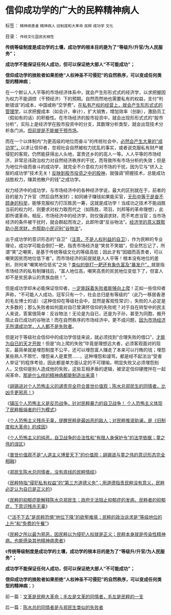 # 信仰成功学的广大的民粹精神病人

标签： `精神病患者` `精神病人` `旧制度和大革命` `民粹` `成功学` `文化` 

目录： `传统文化国民劣根性`

**传统等级制度是成功学的土壤，成功学的根本目的是为了“等级升/升官/为人民服务”；**

**成功学不能保证任何人成功，但可以保证绝大部人“不可能成功”；**

**信仰成功学的挫败者如果拒绝“人权神圣不可侵犯”的自然秩序，可以变成任何类型的精神病**；

在一个默认人人平等的市场经济体系中，就会产生形形式式的经济学，以求把握因为权力不能调控（干预经济）下的预期。自然而然地也需要私有的权益，支付“判断错误”的成本，中国或称“交学费”。[在私有产权的经营上，就会产生形形式式的管理学](../../../2009/2/3/市场，是经济学的依归，万能的观测标尺.md)，以求把握成本（如会计，审计），扩大销售，增加效率（创新），激励员工（假如有的话）的积极性。在市场经济的股市投资中，就会出现形形式式的“股市分析”，实际上是经济学在股市投资中的分支，其数理分析类型，就会出现技术分析各门派。[但前提是不能被干预市场](../../../2009/2/3/市场，是经济学的依归，万能的观测标尺.md)。

而在一个以体制内“为更高级的地位而奋斗”的传统社会中，[必然会产生大量的“成功学”，](../../../2013/4/25/“成功学”培养奋发图强的人科动物.md)以求让信仰者，忽视社会自然被权力扰乱的事实，或者说克服私有财产被侵犯的客观，仍然能获得出人头地，富贵还乡的的高人一等。人人平等的市场经济，非常忌讳政治权力对自然经济秩序的干扰，而导致所有市场分析的失效；但是为地位升级而奋斗的成功学，就完全不介意权力对市场的干扰，因为它与“挤入上层的成功学”技术无关！[反映到股市投资之中的股神](../../../2012/1/7/“选择命运盒子的技术”和“打破命运盒子的科学”.md)，就强调“把握技术，总能成功战胜权力，赚其他散户的钱”之成功学。

权力经济中的成功学，与市场经济中的各种经济学说，最大的区别就在于，前者的目的是为了升官（然后自然发财）；如同婊子赚钱如果能买官，[无形中等于是奋不顾身的科举](../../../2013/6/9/科举让中国渐渐停滞落后，及封建的定义.md)，能够克服权力打压胜民一筹，这就是成功学！当成功之技术不能战胜当前的权力时，则要求对权力取而代之（如陈胜，项羽，刘邦等的革命理想），此即所谓革命。相反，市场经济中的经济学，则仅强调求财，而不考虑当官；当市场经济的条件被干扰时，就会群起而攻之，此即所谓“反谷物法”。[经济学的意义既帮助小民求财，也帮助小民识别“谷物法](../../../2013/6/15/统治者必定镇压革命，但从来没有镇压过自然转型“反谷物法”.md)”。

出于成功学的意识形态的“自卫”（[注意，不是人权利益的自卫](../../../2013/6/15/《独立日》的美国精神：自由人决不放弃既得利益；.md)），作为民粹的专业理论，成功学可能会倒打一耙，指责市场经济是“笑贫不笑娼”，但全然忘记了，所谓“笑”之嘲笑，是基于传统等级文化的等级高低；因此才有“因娼而高贵者，可以嘲笑因贫而地位低下者”。而市场经济的前提就是人人平等！根本没有地位的差别，则何来“嘲笑地位低劣”之处？[类似的倒打一耙还有象仇富及“暴发户”，](../../../2013/6/7/诱人的卖官鬻爵！统治者和暴发户的封建的改革共识.md)就是指市场经济的私有制赚钱后，“富人地位高，嘲笑高贵的贫民地位变低下了，但富人却不是贫民承认的贵族血统！”。

但是成功学却未必能保证信仰者，[一定能踩着失败者能够向上爬](../../../2013/4/30/“有志者事竞成”“爱拼才会赢”是成功学的表述.md)！正如一些信仰者声称，“不可能人人成功，冠军只有一个，社会总归是有等级的”（此乃一移居香港的毛左博士的话）（这种信仰在等级社会中，显然是客观性常识），失败的人必定是大多数的；那么失败者如何面对自已曾满怀信仰的失败呢？对于自在转型中的民主人来说，答案很简单：反谷物法！无论是为自已，还是为子孙，甚至为同胞，搬开阻止自已成功的谷物法！而在自然秩序的市场经济中，更不成问题，[因为市场经济无所谓成功学，人人都不是失败者](../../../2013/6/12/“私有财产神圣不可侵犯”将是统治者和私有者的共识.md)。

但是对于等级社会信仰中的成功学信徒来说，就必须找到“合理失败的借口”，[才能为自已的天才开脱](../../../2013/6/16/无法妥协的人权自卫！必须寸步不让地坚决镇压民粹！.md)！但是“向上爬的失败”毕竟是理想远大者，必须客观面对的现实，最简单就是埋怨制度不公平，还可以埋怨富人赚走了本来可以行贿的钱；埋怨某些熟人不帮忙、埋怨亲人是累赘……，这种埋怨和谩骂，都是经不起法治“受害人举证”的程序考验，因此都是单方面认定的不可理喻。明显失败又必须埋怨别人，又信仰是别人造成他的失败，这些互相矛盾的逻辑，被坚定信仰硬搅拌在一起闹革命，[那是什么样的精神病都能制造出来滴](../../../2013/6/16/民粹者的抑郁症，下意识残杀无辜，全面解释陈水总和郑民生.md)！

《[胡锡进对个人恐怖主义的谴责完全符合普世价值观；陈水总郑民生的同情者，比凶手更邪恶！](../../../2013/6/13/胡锡进谴责个人恐怖主义，完全符合普世价值观.md)》

《[镇压个人恐怖主义是反恐战争，针对民粹暴力的自卫战争！
个人恐怖主义体现了民粹极端者的行为模式](../../../2013/6/13/镇压个人恐怖主义是反恐战争，针对民粹暴力的自卫.md)》

《[个人恐怖主义残杀无辜，提醒民粹是最凶恶的敌人；对民粹推波助澜，是《旧制度和大革命》的成因](../../../2013/6/14/个人恐怖主义提醒公众，民粹大革命是最凶恶的敌人.md)》

《[个人恐怖主义的纯恶，自卫战争的合法性和“有限人身保护令”的法学依据；童之伟的误区](../../../2013/1/19/法西斯革命反极权！民粹恐怖，因为毫无逻辑的滑稽.md)》

《[普世价值观不是“人道主义博爱天下”的价值观；胡锡进与童之伟的意识形态完全相融](../../../2013/6/14/胡锡进与童之伟及慈禧太后的意识形态完全相融.md)》

《[郑民生陈水总同情者，没有底线的民粹情结](../../../2013/6/16/郑民生陈水总的同情者，没有底线的民粹情结.md)》

《[民粹特指“侵犯私有权益”的“第三方道德义务”；用道德指责民粹没有意义，民粹必定认为自已是正义的](../../../2013/6/16/民粹概念，民粹不受道德指责，民粹必定认为自已是正义的.md)》

《[民粹的抑郁症能解释陈水总郑民生；政府无法阻止抑郁症的发病，民粹者的抑郁症，下意识残杀无辜](../../../2013/6/16/民粹者的抑郁症，下意识残杀无辜，全面解释陈水总和郑民生.md)》

《[“活不下去”是民粹恐惧“地位下降”的欲壑难填；民粹的政治诉求是“等级地位的上升”和“免费的午餐”](../../../2013/6/16/无法妥协的人权自卫！必须寸步不让地坚决镇压民粹！.md)》

《[民粹之所以最为邪恶，因民粹以为侵犯人权就是正义；民粹本身就是传染性精神病，也能感染其他精神病患者](../../../2013/6/17/文革是民粹大革命；毛左是文革的同情者，毛左是民粹的一支.md)》

《**传统等级制度是成功学的土壤，成功学的根本目的是为了“等级升/升官/为人民服务”；**

**成功学不能保证任何人成功，但可以保证绝大部人“不可能成功”；**

**信仰成功学的挫败者如果拒绝“人权神圣不可侵犯”的自然秩序，可以变成任何类型的精神病**；》



前一篇：[文革是民粹大革命；毛左是文革的同情者，毛左是民粹的一支](../../../2013/6/17/文革是民粹大革命；毛左是文革的同情者，毛左是民粹的一支.md)

后一篇：[陈水总的同情者是与郑民生类似的失败者](../../../2013/6/17/陈水总的同情者是与郑民生类似的失败者.md)